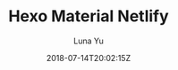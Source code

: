 ---
title: "Hexo Material Netlify"
github: https://github.com/lunaceee/hexo-material-netlify
demo: https://hexo-material-cms.netlify.com/
author: Luna Yu
ssg:
  - Hexo
cms:
  - NetlifyCMS
date: 2018-07-14T20:02:15Z
github_branch: master
---